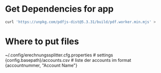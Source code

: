 # Get Dependencies for app
```bash
curl 'https://unpkg.com/pdfjs-dist@5.3.31/build/pdf.worker.min.mjs' > ./src/main/resources/static/pdf.worker.min.mjs
```
# Where to put files
~/.config/erechnungssplitter.cfg.properties # settings
{config.basepath}/accounts.csv  # liste der accounts im format {accountnummer, "Account Name"}